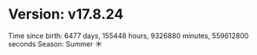 # Version: v17.8.24
Time since birth: 6477 days, 155448 hours, 9326880 minutes, 559612800 seconds
Season: Summer ☀️
